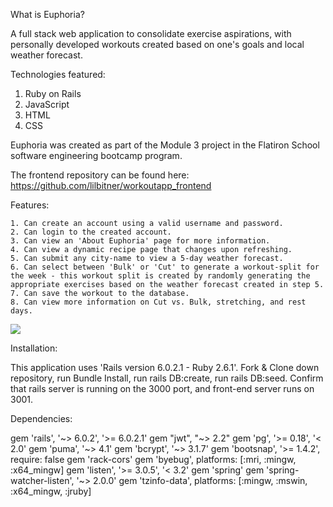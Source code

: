 What is Euphoria? 

A full stack web application to consolidate exercise aspirations, with personally developed workouts created based on one's goals and local weather forecast.

Technologies featured: 
1. Ruby on Rails 
2. JavaScript
3. HTML 
4. CSS 

Euphoria was created as part of the Module 3 project in the Flatiron School software engineering bootcamp program. 

The frontend repository can be found here: https://github.com/lilbitner/workoutapp_frontend

Features: 

    1. Can create an account using a valid username and password. 
    2. Can login to the created account. 
    3. Can view an 'About Euphoria' page for more information. 
    4. Can view a dynamic recipe page that changes upon refreshing. 
    5. Can submit any city-name to view a 5-day weather forecast. 
    6. Can select between 'Bulk' or 'Cut' to generate a workout-split for the week - this workout split is created by randomly generating the appropriate exercises based on the weather forecast created in step 5. 
    7. Can save the workout to the database. 
    8. Can view more information on Cut vs. Bulk, stretching, and rest days. 

![](Euphoria.gif)

Installation: 

This application uses 'Rails version 6.0.2.1 - Ruby 2.6.1'.
Fork & Clone down repository, run Bundle Install, run rails DB:create, run rails DB:seed. 
Confirm that rails server is running on the 3000 port, and front-end server runs on 3001.

Dependencies:

gem 'rails', '~> 6.0.2', '>= 6.0.2.1'
gem "jwt", "~> 2.2"
gem 'pg', '>= 0.18', '< 2.0'
gem 'puma', '~> 4.1'
gem 'bcrypt', '~> 3.1.7'
gem 'bootsnap', '>= 1.4.2', require: false
gem 'rack-cors'
gem 'byebug', platforms: [:mri, :mingw, :x64_mingw]
gem 'listen', '>= 3.0.5', '< 3.2'
gem 'spring'
gem 'spring-watcher-listen', '~> 2.0.0'
gem 'tzinfo-data', platforms: [:mingw, :mswin, :x64_mingw, :jruby]
